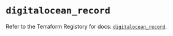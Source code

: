# `digitalocean_record`

Refer to the Terraform Registory for docs: [`digitalocean_record`](https://registry.terraform.io/providers/digitalocean/digitalocean/2.28.0/docs/resources/record).
